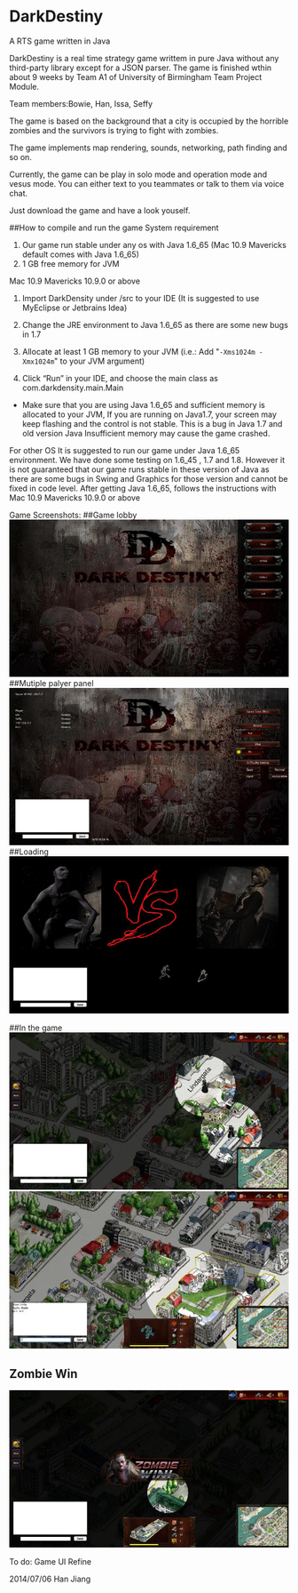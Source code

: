 DarkDestiny
===========

A RTS game written in Java


DarkDestiny is a real time strategy game writtem in pure Java without any third-party library except for a JSON parser. 
The game is finished wthin about 9 weeks by Team A1 of University of Birmingham Team Project Module.

Team members:Bowie, Han, Issa, Seffy

The game is based  on the background that a city is occupied by the horrible zombies and the survivors is trying to fight 
with zombies.

The game implements map rendering, sounds, networking, path finding and so on.

Currently, the game can be play in solo mode and operation mode and vesus mode. You can either text to you teammates 
or talk to them via voice chat.

Just download the game and have a look youself.



##How to compile and run the game
System requirement
1. Our game run stable under any os with Java 1.6_65  (Mac 10.9 Mavericks default comes with Java 1.6_65)
2. 1 GB free memory for JVM


Mac 10.9 Mavericks 10.9.0 or above
1. Import DarkDensity under /src to your IDE
     (It is suggested to use MyEclipse or Jetbrains Idea)

2. Change the JRE environment to Java 1.6_65 as there are some new bugs in 1.7

3. Allocate at least 1 GB memory to your JVM
     (i.e.: Add  "`-Xms1024m -Xmx1024m`" to your JVM argument)

4. Click “Run” in your IDE, and choose the main class as com.darkdensity.main.Main
* Make sure that you are using Java 1.6_65 and sufficient memory is allocated to your JVM, If you are running on Java1.7, your screen may keep flashing and the control is not stable. This is a bug in Java 1.7 and old version Java
Insufficient memory may cause the game crashed.

For other OS
It is suggested to run our game under Java 1.6_65 environment. We have done some testing on 1.6_45 , 1.7 and 1.8.  However it is not guaranteed that our game runs stable in these version of Java as there are some bugs in Swing and Graphics for those version and cannot be fixed in code level. 
After getting Java 1.6_65, follows the instructions with Mac 10.9 Mavericks 10.9.0 or above

Game Screenshots:
##Game lobby
![Game lobby](https://raw.githubusercontent.com/Han-Jiang/DarkDestiny/master/README/game%20lobby.jpg)   
##Mutiple palyer panel
![Game lobby](https://raw.githubusercontent.com/Han-Jiang/DarkDestiny/master/README/MultiPlayer.jpg)  
##Loading
![](https://raw.githubusercontent.com/Han-Jiang/DarkDestiny/master/README/loading%202.jpg)

##In the game
![In the game](https://raw.githubusercontent.com/Han-Jiang/DarkDestiny/master/README/In%20the%20game.jpg
 "In the game")
![](https://raw.githubusercontent.com/Han-Jiang/DarkDestiny/master/README/chatting.jpg)  
## Zombie Win
![](https://raw.githubusercontent.com/Han-Jiang/DarkDestiny/master/README/Zombie%20Win.jpg)  



To do:
Game UI Refine

2014/07/06 Han Jiang  



